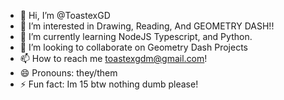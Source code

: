 - 👋 Hi, I’m @ToastexGD
- 👀 I’m interested in Drawing, Reading, And GEOMETRY DASH!!
- 🌱 I’m currently learning NodeJS Typescript, and Python.
- 💞️ I’m looking to collaborate on Geometry Dash Projects 
- 📫 How to reach me toastexgdm@gmail.com!
- 😄 Pronouns: they/them
- ⚡ Fun fact: Im 15 btw nothing dumb please!

<!---
ToastexGD/ToastexGD is a ✨ special ✨ repository because its `README.md` (this file) appears on your GitHub profile.
You can click the Preview link to take a look at your changes.
--->
